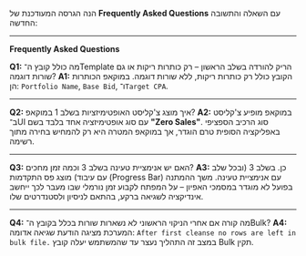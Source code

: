 הנה הגרסה המעודכנת של **Frequently Asked Questions** עם השאלה והתשובה החדשה:

---

**Frequently Asked Questions**

**Q1:** מה כולל קובץ ה־Template הריק להורדה בשלב הראשון – רק כותרות ריקות או גם שורות דוגמה?
**A1:** הקובץ כולל רק כותרות ריקות, ללא שורות דוגמה. במוקאפ הכותרות הן: `Portfolio Name`, `Base Bid`, ו־`Target CPA`.

---

**Q2:** איך מוצג צ'קליסט האופטימיזציות בשלב 1 במוקאפ?
**A2:** במוקאפ מופיע צ'קליסט ב־UI עם סוג אופטימיזציה אחד בלבד בשם **"Zero Sales"**. סוג הרכיב הספציפי באפליקציה הסופית טרם הוגדר, אך במוקאפ המטרה היא רק להמחיש בחירה מתוך רשימה.

---

**Q3:** האם יש אנימציית טעינה בשלב 3 וכמה זמן מחכים?
**A3:** כן. בשלב 3 (ובכל שלב עם עיבוד) מוצג פס התקדמות (Progress Bar) עם אנימציית טעינה. משך ההמתנה בפועל לא מוגדר במסמכי האפיון – על המפתח לקבוע זמן נורמלי שבו מעבר לכך ייחשב אינדיקציה לשגיאה ברקע, בהתאם לניסיון ולסטנדרטים שלו.

---

**Q4:** מה קורה אם אחרי הניקוי הראשוני לא נשארות שורות בכלל בקובץ ה־Bulk?
**A4:** המערכת מציגה הודעת שגיאה אדומה:
`After first cleanse no rows are left in bulk file.`
במצב זה התהליך נעצר עד שהמשתמש יעלה קובץ Bulk תקין.
